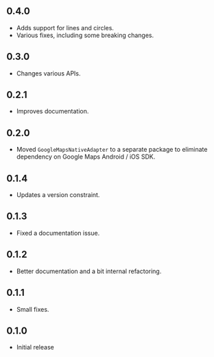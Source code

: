 ## 0.4.0

* Adds support for lines and circles.
* Various fixes, including some breaking changes.

## 0.3.0

* Changes various APIs.

## 0.2.1

* Improves documentation.

## 0.2.0

* Moved `GoogleMapsNativeAdapter` to a separate package to eliminate dependency on Google Maps
  Android / iOS SDK.

## 0.1.4

* Updates a version constraint.

## 0.1.3

* Fixed a documentation issue.

## 0.1.2

* Better documentation and a bit internal refactoring.

## 0.1.1

* Small fixes.

## 0.1.0

* Initial release
